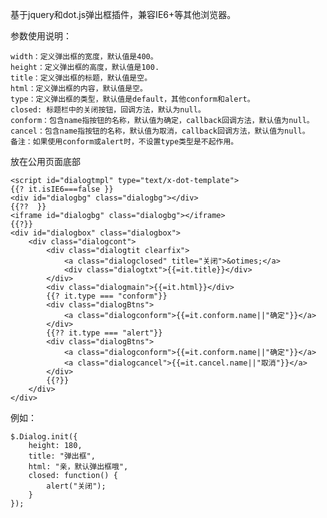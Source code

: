 ﻿基于jquery和dot.js弹出框插件，兼容IE6+等其他浏览器。

参数使用说明： 

	width：定义弹出框的宽度，默认值是400。
	height：定义弹出框的高度，默认值是100.
	title：定义弹出框的标题，默认值是空。
	html：定义弹出框的内容，默认值是空。
	type：定义弹出框的类型，默认值是default，其他conform和alert。
	closed: 标题栏中的关闭按钮，回调方法，默认为null。
	conform：包含name指按钮的名称，默认值为确定，callback回调方法，默认值为null。
	cancel：包含name指按钮的名称，默认值为取消，callback回调方法，默认值为null。
	备注：如果使用conform或alert时，不设置type类型是不起作用。
	


放在公用页面底部 

	<script id="dialogtmpl" type="text/x-dot-template">
    {{? it.isIE6===false }} 
    <div id="dialogbg" class="dialogbg"></div>
    {{??  }}
    <iframe id="dialogbg" class="dialogbg"></iframe>
    {{?}}
    <div id="dialogbox" class="dialogbox">
        <div class="dialogcont">
            <div class="dialogtit clearfix">
                <a class="dialogclosed" title="关闭">&otimes;</a>
                <div class="dialogtxt">{{=it.title}}</div>
            </div>
            <div class="dialogmain">{{=it.html}}</div>
            {{? it.type === "conform"}}
            <div class="dialogBtns">
                <a class="dialogconform">{{=it.conform.name||"确定"}}</a>
            </div>
            {{?? it.type === "alert"}}
            <div class="dialogBtns">
                <a class="dialogconform">{{=it.conform.name||"确定"}}</a>
                <a class="dialogcancel">{{=it.cancel.name||"取消"}}</a>
            </div>
            {{?}} 
        </div>
    </div>
</script>

例如：

	$.Dialog.init({
	    height: 180,
	    title: "弹出框",
	    html: "亲，默认弹出框哦",
	    closed: function() {
	        alert("关闭");
	    }
	});


